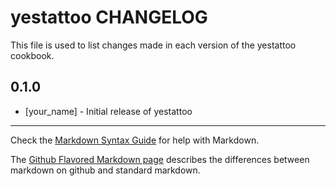 yestattoo CHANGELOG
===================

This file is used to list changes made in each version of the yestattoo cookbook.

0.1.0
-----
- [your_name] - Initial release of yestattoo

- - -
Check the [Markdown Syntax Guide](http://daringfireball.net/projects/markdown/syntax) for help with Markdown.

The [Github Flavored Markdown page](http://github.github.com/github-flavored-markdown/) describes the differences between markdown on github and standard markdown.
